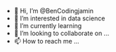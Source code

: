 - 👋 Hi, I’m @BenCodingjamin
- 👀 I’m interested in data science
- 🌱 I’m currently learning 
- 💞️ I’m looking to collaborate on ...
- 📫 How to reach me ...

<!---
BenCodingjamin/BenCodingjamin is a ✨ special ✨ repository because its `README.md` (this file) appears on your GitHub profile.
You can click the Preview link to take a look at your changes.
--->
